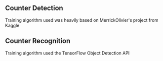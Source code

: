 ## Counter Detection 
Training algorithm used was heavily based on MerrickOlivier's project from Kaggle

## Counter Recognition
Training algorithm used the TensorFlow Object Detection API
